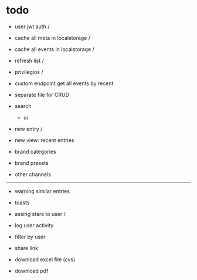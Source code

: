 # todo

* user jwt auth /
* cache all meta in localstorage /
* cache all events in localstorage /
* refresh list /

* privilegios /
  
* custom endpoint get all events by recent
  
* separate file for CRUD
  
* search
  * ui

* new entry /
  
* new view: recent entries

* brand categories
* brand presets

* other channels

_________________________________________________________

* warning similar entries

* toasts

* assing stars to user /
* log user activity

* filter by user
  
* share link
* download excel file (cvs)
* download pdf
